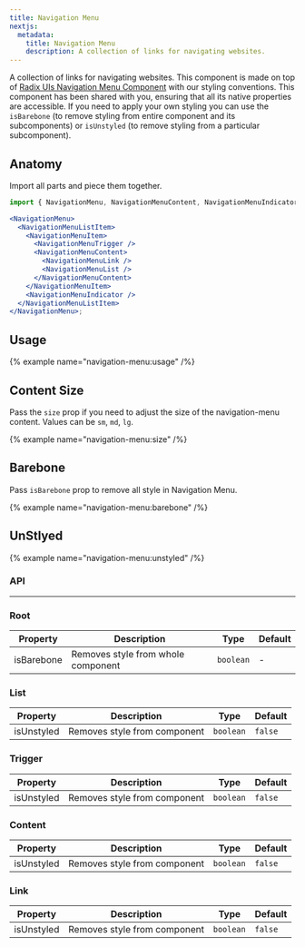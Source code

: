 ```yaml
---
title: Navigation Menu
nextjs:
  metadata:
    title: Navigation Menu
    description: A collection of links for navigating websites.
---
```


A collection of links for navigating websites. This component is made on top of [Radix UIs Navigation Menu Component](https://www.radix-ui.com/primitives/docs/components/navigation-menu) with our styling conventions. This component has been shared with you, ensuring that all its native properties are accessible. If you need to apply your own styling you can use the `isBarebone` (to remove styling from entire component and its subcomponents) or `isUnstyled` (to remove styling from a particular subcomponent).

## Anatomy

Import all parts and piece them together.

```jsx
import { NavigationMenu, NavigationMenuContent, NavigationMenuIndicator, NavigationMenuItem, NavigationMenuLink, NavigationMenuList, NavigationMenuListItem, NavigationMenuTrigger } from "@rafty/ui";

<NavigationMenu>
  <NavigationMenuListItem>
    <NavigationMenuItem>
      <NavigationMenuTrigger />
      <NavigationMenuContent>
        <NavigationMenuLink />
        <NavigationMenuList />
      </NavigationMenuContent>
    </NavigationMenuItem>
    <NavigationMenuIndicator />
  </NavigationMenuListItem>
</NavigationMenu>;
```

## Usage

{% example name="navigation-menu:usage" /%}

## Content Size

Pass the `size` prop if you need to adjust the size of the navigation-menu content. Values can be `sm`, `md`, `lg`.

{% example name="navigation-menu:size" /%}

## Barebone

Pass `isBarebone` prop to remove all style in Navigation Menu.

{% example name="navigation-menu:barebone" /%}

## UnStlyed

{% example name="navigation-menu:unstyled" /%}

### API

---

### Root

| Property   | Description                        | Type      | Default |
| ---------- | ---------------------------------- | --------- | ------- |
| isBarebone | Removes style from whole component | `boolean` | -       |

### List

| Property   | Description                  | Type      | Default |
| ---------- | ---------------------------- | --------- | ------- |
| isUnstyled | Removes style from component | `boolean` | `false` |

### Trigger

| Property   | Description                  | Type      | Default |
| ---------- | ---------------------------- | --------- | ------- |
| isUnstyled | Removes style from component | `boolean` | `false` |

### Content

| Property   | Description                  | Type      | Default |
| ---------- | ---------------------------- | --------- | ------- |
| isUnstyled | Removes style from component | `boolean` | `false` |

### Link

| Property   | Description                  | Type      | Default |
| ---------- | ---------------------------- | --------- | ------- |
| isUnstyled | Removes style from component | `boolean` | `false` |

